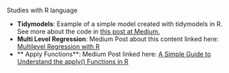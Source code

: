 Studies with R language

* **Tidymodels**: Example of a simple model created with tidymodels in R. See more about the code in [this post at Medium.](https://bit.ly/2ErATEA)
* **Multi Level Regression**: Medium Post about this content linked here: [Multilevel Regression with R](https://towardsdatascience.com/multilevel-regression-with-r-eb3eb7d8de88?sk=2c256079c441209e43814aed2a29a7ce)
* ** Apply Functions**: Medium Post linked here: [A Simple Guide to Understand the apply() Functions in R](https://medium.com/towards-data-science/a-simple-guide-to-understand-the-apply-functions-in-r-69277fc7e522?sk=a53256393be4df8c8aec078ad6c7a8a4)

